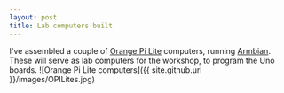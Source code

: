 ```yaml
---
layout: post
title: Lab computers built
---
```


I've assembled a couple of [Orange Pi Lite](http://orangepi.com/orange-pi-lite) computers, running [Armbian](https://www.armbian.com/). 
These will serve as lab computers for the workshop, to program the Uno boards.
![Orange Pi Lite computers]({{ site.github.url }}/images/OPILites.jpg)
